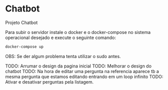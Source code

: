 # Chatbot

Projeto Chatbot

Para subir o servidor instale o docker e o docker-compose no sistema operacional desejado e execute o seguinte comando:

```sh
docker-compose up
```

OBS: Se der algum problema tenta utilizar o sudo antes.

TODO: Arrumar o design da pagina inicial
TODO: Melhorar o design do chatbot
TODO: Na hora de editar uma pergunta na referencia aparece tb a mesma pergunta que estamos editando entrando em um loop infinito
TODO: Ativar e desativar perguntas pela listagem.
